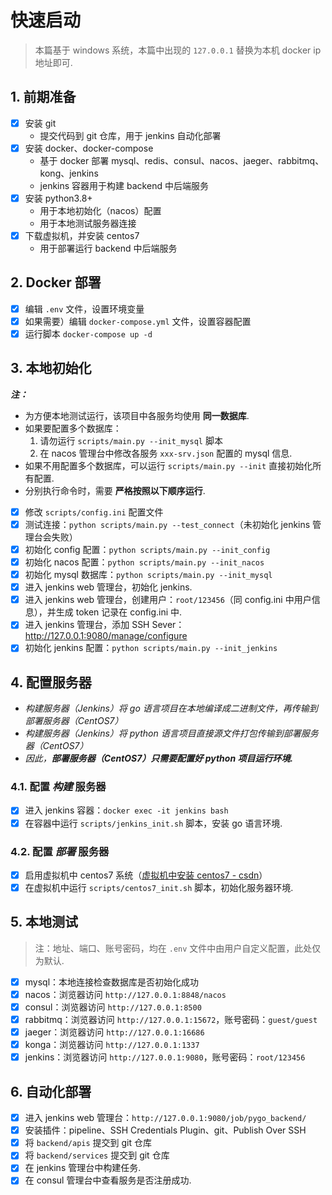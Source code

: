 # 快速启动

> 本篇基于 windows 系统，本篇中出现的 `127.0.0.1` 替换为本机 docker ip 地址即可.

## 1. 前期准备

- [x] 安装 git
    + 提交代码到 git 仓库，用于 jenkins 自动化部署
- [x] 安装 docker、docker-compose
    + 基于 docker 部署 mysql、redis、consul、nacos、jaeger、rabbitmq、kong、jenkins
    + jenkins 容器用于构建 backend 中后端服务
- [x] 安装 python3.8+
    + 用于本地初始化（nacos）配置
    + 用于本地测试服务器连接
- [x] 下载虚拟机，并安装 centos7
    + 用于部署运行 backend 中后端服务

## 2. Docker 部署

- [x] 编辑 `.env` 文件，设置环境变量
- [x] 如果需要）编辑 `docker-compose.yml` 文件，设置容器配置
- [x] 运行脚本 `docker-compose up -d`

## 3. 本地初始化

***注：***

+ 为方便本地测试运行，该项目中各服务均使用 **同一数据库**.
+ 如果要配置多个数据库：
    1. 请勿运行 `scripts/main.py --init_mysql` 脚本
    1. 在 nacos 管理台中修改各服务 `xxx-srv.json` 配置的 mysql 信息.
+ 如果不用配置多个数据库，可以运行 `scripts/main.py --init` 直接初始化所有配置.
+ 分别执行命令时，需要 **严格按照以下顺序运行**.

- [x] 修改 `scripts/config.ini` 配置文件
- [x] 测试连接：`python scripts/main.py --test_connect`（未初始化 jenkins 管理台会失败）
- [x] 初始化 config 配置：`python scripts/main.py --init_config`
- [x] 初始化 nacos 配置：`python scripts/main.py --init_nacos`
- [x] 初始化 mysql 数据库：`python scripts/main.py --init_mysql`
- [x] 进入 jenkins web 管理台，初始化 jenkins.
- [x] 进入 jenkins web 管理台，创建用户：`root/123456`（同 config.ini 中用户信息），并生成 token 记录在 config.ini 中.
- [x] 进入 jenkins 管理台，添加 SSH Sever：<http://127.0.0.1:9080/manage/configure>
- [x] 初始化 jenkins 配置：`python scripts/main.py --init_jenkins`

## 4. 配置服务器

+ *构建服务器（Jenkins）将 go 语言项目在本地编译成二进制文件，再传输到部署服务器（CentOS7）*
+ *构建服务器（Jenkins）将 python 语言项目直接源文件打包传输到部署服务器（CentOS7）*
+ *因此，**部署服务器（CentOS7）只需要配置好 python 项目运行环境.***

### 4.1. 配置 *构建* 服务器

- [x] 进入 jenkins 容器：`docker exec -it jenkins bash`
- [x] 在容器中运行 `scripts/jenkins_init.sh` 脚本，安装 go 语言环境.

### 4.2. 配置 *部署* 服务器

- [x] 启用虚拟机中 centos7 系统（[虚拟机中安装 centos7 - csdn](https://blog.csdn.net/hjp2020/article/details/106156642)）
- [x] 在虚拟机中运行 `scripts/centos7_init.sh` 脚本，初始化服务器环境.

## 5. 本地测试

> 注：地址、端口、账号密码，均在 `.env` 文件中由用户自定义配置，此处仅为默认.

- [x] mysql：本地连接检查数据库是否初始化成功
- [x] nacos：浏览器访问 `http://127.0.0.1:8848/nacos`
- [x] consul：浏览器访问 `http://127.0.0.1:8500`
- [x] rabbitmq：浏览器访问 `http://127.0.0.1:15672`，账号密码：`guest/guest`
- [x] jaeger：浏览器访问 `http://127.0.0.1:16686`
- [x] konga：浏览器访问 `http://127.0.0.1:1337`
- [x] jenkins：浏览器访问 `http://127.0.0.1:9080`，账号密码：`root/123456`

## 6. 自动化部署

- [x] 进入 jenkins web 管理台：`http://127.0.0.1:9080/job/pygo_backend/`
- [x] 安装插件：pipeline、SSH Credentials Plugin、git、Publish Over SSH
- [x] 将 `backend/apis` 提交到 git 仓库
- [x] 将 `backend/services` 提交到 git 仓库
- [x] 在 jenkins 管理台中构建任务.
- [x] 在 consul 管理台中查看服务是否注册成功.
